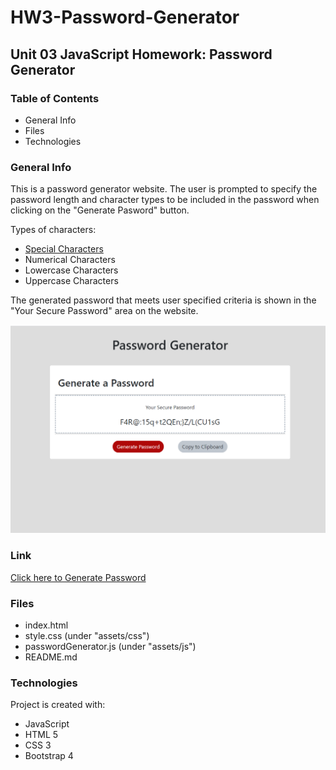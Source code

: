 # HW3-Password-Generator
## Unit 03 JavaScript Homework: Password Generator

### Table of Contents
* General Info
* Files
* Technologies

### General Info
This is a password generator website.
The user is prompted to specify the password length and character types to be included in the password when clicking on the "Generate Pasword" button.

Types of characters:
* [Special Characters](https://www.owasp.org/index.php/Password_special_characters)
* Numerical Characters
* Lowercase Characters
* Uppercase Characters

The generated password that meets user specified criteria is shown in the "Your Secure Password" area on the website.

![Password Generator](assets/images/PasswordGenerator.png)

### Link
[Click here to Generate Password](https://emi-dev.github.io/HW3-Password-Generator/)

### Files
* index.html
* style.css (under "assets/css")
* passwordGenerator.js (under "assets/js")
* README.md

### Technologies
Project is created with:
* JavaScript
* HTML 5
* CSS 3
* Bootstrap 4